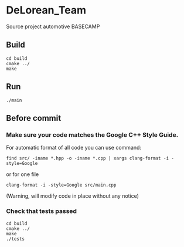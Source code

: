 # DeLorean_Team
Source project automotive BASECAMP


## Build
```
cd build
cmake ../
make
```

## Run
``` 
./main
```

## Before commit   

### Make sure your code matches the Google C++ Style Guide.  
For automatic format of all code you can use command: 
```
find src/ -iname *.hpp -o -iname *.cpp | xargs clang-format -i -style=Google
```

or for one file 
```
clang-format -i -style=Google src/main.cpp
```
(Warning, will modify code in place without any notice)

### Check that tests passed 
```
cd build
cmake ../
make
./tests
```